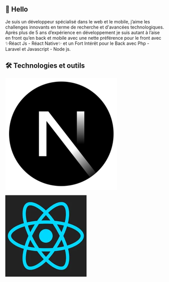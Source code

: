 
##  👋 Hello

Je suis un développeur spécialisé dans le web et le mobile, 
j’aime les challenges innovants en terme de recherche et d'avancées technologiques. 
Après plus de 5 ans d’expérience en développement je suis autant à l’aise en front qu’en back et mobile avec une nette préférence
pour le front avec ✨Réact Js - Réact Native✨ et un Fort Intérêt pour le Back avec Php - Laravel et
Javascript - Node js. 

##  🛠️ Technologies et outils
<a href="https://vercel.com/?utm_source=web3templates&amp;utm_campaign=oss" rel="nofollow"><img src="https://github.com/sylvaincodes/sylvaincodes/blob/main/nextjs-icon-dark-background.png" alt="image" style="max-width: 70%;"></a>


<a href="https://vercel.com/?utm_source=web3templates&amp;utm_campaign=oss" rel="nofollow"><img src="https://github.com/sylvaincodes/sylvaincodes/blob/main/282599.jpg" alt="image" style="max-width: 70%;"></a>
